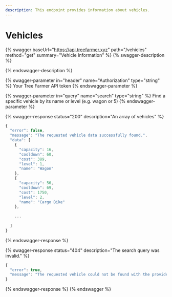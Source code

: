 ```yaml
---
description: This endpoint provides information about vehicles.
---
```


# Vehicles

{% swagger baseUrl="https://api.treefarmer.xyz" path="/vehicles" method="get" summary="Vehicle Information" %}
{% swagger-description %}

{% endswagger-description %}

{% swagger-parameter in="header" name="Authorization" type="string" %}
Your Tree Farmer API token
{% endswagger-parameter %}

{% swagger-parameter in="query" name="search" type="string" %}
Find a specific vehicle by its name or level (e.g. wagon or 5)
{% endswagger-parameter %}

{% swagger-response status="200" description="An array of vehicles" %}
```javascript
{
  "error": false,
  "message": "The requested vehicle data successfully found.",
  "data": [
    {
      "capacity": 16,
      "cooldown": 60,
      "cost": 389,
      "level": 1,
      "name": "Wagon"
    },
    {
      "capacity": 56,
      "cooldown": 69,
      "cost": 1750,
      "level": 2,
      "name": "Cargo Bike"
    },
     
    ...
     
  ]
}
```
{% endswagger-response %}

{% swagger-response status="404" description="The search query was invalid." %}
```javascript
{
  "error": true,
  "message": "The requested vehicle could not be found with the provided query. Please check the name or ID and try again."
}
```
{% endswagger-response %}
{% endswagger %}
